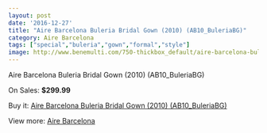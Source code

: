 ```yaml
---
layout: post
date: '2016-12-27'
title: "Aire Barcelona Buleria Bridal Gown (2010) (AB10_BuleriaBG)"
category: Aire Barcelona
tags: ["special","buleria","gown","formal","style"]
image: http://www.benemulti.com/750-thickbox_default/aire-barcelona-buleria-bridal-gown-2010-ab10buleriabg.jpg
---
```

Aire Barcelona Buleria Bridal Gown (2010) (AB10_BuleriaBG)

On Sales: **$299.99**
<a href="https://www.benemulti.com/en/aire-barcelona/295-aire-barcelona-buleria-bridal-gown-2010-ab10buleriabg.html"><amp-img layout="responsive" width="600" height="600" src="//www.benemulti.com/750-thickbox_default/aire-barcelona-buleria-bridal-gown-2010-ab10buleriabg.jpg" alt="Aire Barcelona Buleria Bridal Gown (2010) (AB10_BuleriaBG) 0" /></a>
<a href="https://www.benemulti.com/en/aire-barcelona/295-aire-barcelona-buleria-bridal-gown-2010-ab10buleriabg.html"><amp-img layout="responsive" width="600" height="600" src="//www.benemulti.com/752-thickbox_default/aire-barcelona-buleria-bridal-gown-2010-ab10buleriabg.jpg" alt="Aire Barcelona Buleria Bridal Gown (2010) (AB10_BuleriaBG) 1" /></a>
<a href="https://www.benemulti.com/en/aire-barcelona/295-aire-barcelona-buleria-bridal-gown-2010-ab10buleriabg.html"><amp-img layout="responsive" width="600" height="600" src="//www.benemulti.com/751-thickbox_default/aire-barcelona-buleria-bridal-gown-2010-ab10buleriabg.jpg" alt="Aire Barcelona Buleria Bridal Gown (2010) (AB10_BuleriaBG) 2" /></a>

Buy it: [Aire Barcelona Buleria Bridal Gown (2010) (AB10_BuleriaBG)](https://www.benemulti.com/en/aire-barcelona/295-aire-barcelona-buleria-bridal-gown-2010-ab10buleriabg.html "Aire Barcelona Buleria Bridal Gown (2010) (AB10_BuleriaBG)")

View more: [Aire Barcelona](https://www.benemulti.com/en/3-aire-barcelona "Aire Barcelona")